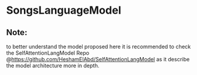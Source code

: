 # SongsLanguageModel

## Note: 
to better understand the model proposed here it is recommended to check the SelfAttentionLangModel Repo @https://github.com/HeshamElAbd/SelfAttentionLangModel as it describe the model architecture more in depth.
